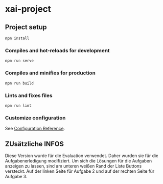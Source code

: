 # xai-project

## Project setup
```
npm install
```

### Compiles and hot-reloads for development
```
npm run serve
```

### Compiles and minifies for production
```
npm run build
```

### Lints and fixes files
```
npm run lint
```

### Customize configuration
See [Configuration Reference](https://cli.vuejs.org/config/).

## ZUsätzliche INFOS
Diese Version wurde für die Evaluation verwendet. Daher wurden sie für die Aufgabenerledigung modifiziert. Um sich die Lösungen für die Aufgaben anzeigen zu lassen, sind am unteren weißen Rand der Liste Buttons versteckt. Auf der linken Seite für Aufgabe 2 und auf der rechten Seite für Aufgabe 3.
